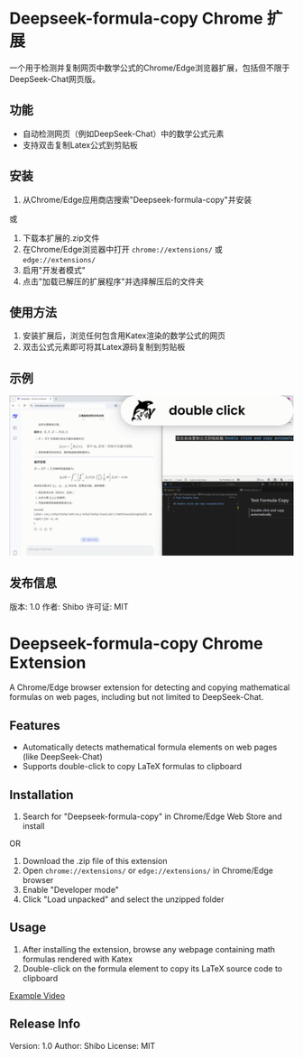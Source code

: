 # Deepseek-formula-copy Chrome 扩展

一个用于检测并复制网页中数学公式的Chrome/Edge浏览器扩展，包括但不限于DeepSeek-Chat网页版。

## 功能

- 自动检测网页（例如DeepSeek-Chat）中的数学公式元素
- 支持双击复制Latex公式到剪贴板

## 安装

1. 从Chrome/Edge应用商店搜索"Deepseek-formula-copy"并安装

或

1. 下载本扩展的.zip文件
2. 在Chrome/Edge浏览器中打开 `chrome://extensions/` 或 `edge://extensions/`
3. 启用"开发者模式"
4. 点击"加载已解压的扩展程序"并选择解压后的文件夹

## 使用方法

1. 安装扩展后，浏览任何包含用Katex渲染的数学公式的网页
2. 双击公式元素即可将其Latex源码复制到剪贴板

## 示例

![示例GIF](ExampleUse/DeepSeekFormulaCopy.gif)

## 发布信息

版本: 1.0
作者: Shibo
许可证: MIT

# Deepseek-formula-copy Chrome Extension

A Chrome/Edge browser extension for detecting and copying mathematical formulas on web pages, including but not limited to DeepSeek-Chat.

## Features

- Automatically detects mathematical formula elements on web pages (like DeepSeek-Chat)
- Supports double-click to copy LaTeX formulas to clipboard

## Installation

1. Search for "Deepseek-formula-copy" in Chrome/Edge Web Store and install

OR

1. Download the .zip file of this extension
2. Open `chrome://extensions/` or `edge://extensions/` in Chrome/Edge browser
3. Enable "Developer mode"
4. Click "Load unpacked" and select the unzipped folder

## Usage

1. After installing the extension, browse any webpage containing math formulas rendered with Katex
2. Double-click on the formula element to copy its LaTeX source code to clipboard

[Example Video](ExampleUse/DeepSeekFormulaCopy.mp4)

## Release Info

Version: 1.0
Author: Shibo
License: MIT
